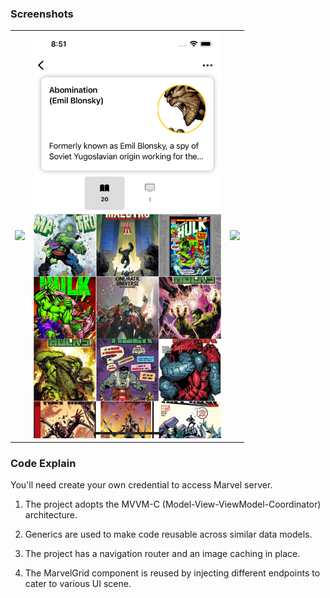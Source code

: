 ### Screenshots

|  |  |  |
| - | - | - |
| <img src="Screenshots/SCR_01.png" width="300"> | <img src="Screenshots/SCR_02.png" width="300"> | <img src="Screenshots/SCR_03.gif" width="300"> |


### Code Explain

You'll need create your own credential to access Marvel server. 

1. The project adopts the MVVM-C (Model-View-ViewModel-Coordinator) architecture.

2. Generics are used to make code reusable across similar data models.

3. The project has a navigation router and an image caching in place.

4. The MarvelGrid component is reused by injecting different endpoints to cater to various UI scene.

